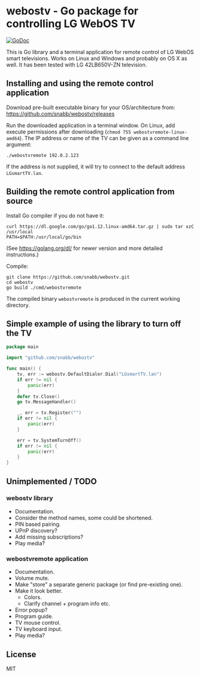 webostv - Go package for controlling LG WebOS TV
================================================

[![GoDoc](https://godoc.org/github.com/snabb/webostv?status.svg)](https://godoc.org/github.com/snabb/webostv)

This is Go library and a terminal application for remote control of
LG WebOS smart televisions. Works on Linux and Windows and probably
on OS X as well. It has been tested with LG 42LB650V-ZN television.


Installing and using the remote control application
---------------------------------------------------

Download pre-built executable binary for your OS/architecture from:
https://github.com/snabb/webostv/releases

Run the downloaded application in a terminal window. On Linux, add execute
permissions after downloading (`chmod 755 webostvremote-linux-amd64`). The
IP address or name of the TV can be given as a command line argument:
```
./webostvremote 192.0.2.123
```
If the address is not supplied, it will try to connect to the default
address `LGsmartTV.lan`.


Building the remote control application from source
---------------------------------------------------

Install Go compiler if you do not have it:
```
curl https://dl.google.com/go/go1.12.linux-amd64.tar.gz | sudo tar xzC /usr/local
PATH=$PATH:/usr/local/go/bin
```
(See https://golang.org/dl/ for newer version and more detailed
instructions.)

Compile:
```
git clone https://github.com/snabb/webostv.git
cd webostv
go build ./cmd/webostvremote
```
The compiled binary `webostvremote` is produced in the current working
directory.


Simple example of using the library to turn off the TV
------------------------------------------------------

```Go
package main

import "github.com/snabb/webostv"

func main() {
	tv, err := webostv.DefaultDialer.Dial("LGsmartTV.lan")
	if err != nil {
		panic(err)
	}
	defer tv.Close()
	go tv.MessageHandler()

	_, err = tv.Register("")
	if err != nil {
		panic(err)
	}

	err = tv.SystemTurnOff()
	if err != nil {
		panic(err)
	}
}
```

Unimplemented / TODO
--------------------

### webostv library

- Documentation.
- Consider the method names, some could be shortened.
- PIN based pairing.
- UPnP discovery?
- Add missing subscriptions?
- Play media? 

### webostvremote application

- Documentation.
- Volume mute.
- Make "store" a separate generic package (or find pre-existing one).
- Make it look better.
  * Colors.
  * Clarify channel + program info etc.
- Error popup?
- Program guide.
- TV mouse control.
- TV keyboard input.
- Play media?


License
-------

MIT
